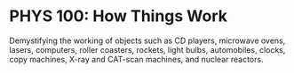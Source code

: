 # PHYS 100: How Things Work

Demystifying the working of objects such as CD players, microwave ovens, lasers, computers, roller coasters, rockets, light bulbs, automobiles, clocks, copy machines, X-ray and CAT-scan machines, and nuclear reactors.